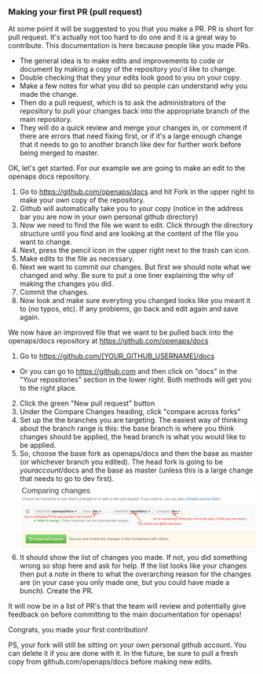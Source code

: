 ### Making your first PR (pull request)

At some point it will be suggested to you that you make a PR. PR is short for pull request.
It's actually not too hard to do one and it is a great way to contribute. This documentation is here because people like you made PRs.

* The general idea is to make edits and improvements to code or document by making a copy of the repository you'd like to change.
* Double checking that they your edits look good to you on your copy.
* Make a few notes for what you did so people can understand why you made the change.
* Then do a pull request, which is to ask the administrators of the repository to pull your changes back into the appropriate branch of the main repository.
* They will do a quick review and merge your changes in, or comment if there are errors that need fixing first, or if it's a large enough change that it needs to go to another branch like dev for further work before being merged to master.

OK, let's get started. For our example we are going to make an edit to the openaps docs repository.

1. Go to https://github.com/openaps/docs and hit Fork in the upper right to make your own copy of the repository.
2. Github will automatically take you to your copy (notice in the address bar you are now in your own personal github directory)
3. Now we need to find the file we want to edit. Click through the directory structure until you find and are looking at the content of the file you want to change.
4. Next, press the pencil icon in the upper right next to the trash can icon.
5. Make edits to the file as necessary.
6. Next we want to commit our changes. But first we should note what we changed and why. Be sure to put a one liner explaining the why of making the changes you did.
7. Commit the changes.
8. Now look and make sure everyting you changed looks like you meant it to (no typos, etc). If any problems, go back and edit again and save again.

We now have an improved file that we want to be pulled back into the openaps/docs repository at https://github.com/openaps/docs

1. Go to https://github.com/[YOUR_GITHUB_USERNAME]/docs
 * Or you can go to https://github.com and then click on "docs" in the "Your repositories" section in the lower right.  Both methods will get you to the right place.
2. Click the green "New pull request" button
3. Under the Compare Changes heading, click "compare across forks"
4. Set up the the branches you are targeting. The easiest way of thinking about the branch range is this: the base branch is where you think changes should be applied, the head branch is what you would like to be applied.
5. So, choose the base fork as openaps/docs and then the base as master (or whichever branch you edited). The head fork is going to be <i>youraccount</i>/docs and the base as master (unless this is a large change that needs to go to dev first).
![Pull Request](../Images/Pull_Request.png)
6. It should show the list of changes you made. If not, you did something wrong so stop here and ask for help. If the list looks like your changes then put a note in there to what the overarching reason for the changes are (in your case you only made one, but you could have made a bunch). Create the PR.

It will now be in a list of PR's that the team will review and potentially give feedback on before committing to the main documentation for openaps!

Congrats, you made your first contribution!

PS, your fork will still be sitting on your own personal github account. You can delete it if you are done with it. In the future, be sure to pull a fresh copy from github.com/openaps/docs before making new edits.
